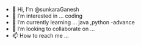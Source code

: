 - 👋 Hi, I’m @sunkaraGanesh
- 👀 I’m interested in ... coding
- 🌱 I’m currently learning ... java ,python -advance
- 💞️ I’m looking to collaborate on ...
- 📫 How to reach me ...

<!---
sunkaraGanesh/sunkaraGanesh is a ✨ special ✨ repository because its `README.md` (this file) appears on your GitHub profile.
You can click the Preview link to take a look at your changes.
--->
